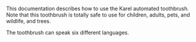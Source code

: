 

This documentation describes how to use the Karel automated
toothbrush.
Note that this toothbrush is totally safe to
use for children, adults, pets, and wildlife, and trees.



The toothbrush can speak six different languages.
